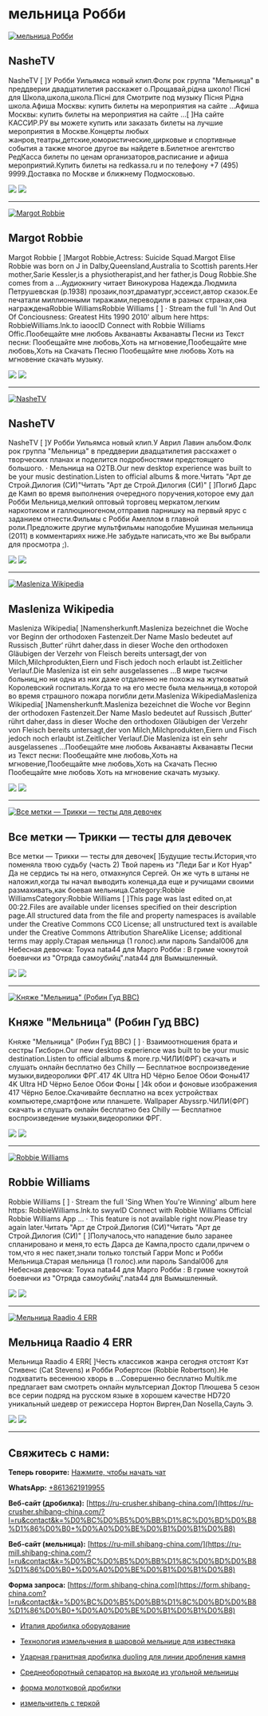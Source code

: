 # мельница Робби

<a href="https://swt.shibang-china.com/?l=ru&img&k=%D0%BC%D0%B5%D0%BB%D1%8C%D0%BD%D0%B8%D1%86%D0%B0+%D0%A0%D0%BE%D0%B1%D0%B1%D0%B8" target="_blank">![мельница Робби](http://static.shibang-china.com/all-800x300/110.jpg)</a>

## NasheTV
NasheTV [ ]У Робби Уильямса новый клип.Фолк рок группа &quot;Мельница&quot; в преддверии двадцатилетия расскажет о.Прощавай,рідна школо! Пісні для Школа,школа,школа.Пісні для Смотрите под музыку Пісня Рідна школа.Афиша Москвы: купить билеты на мероприятия на сайте …Афиша Москвы: купить билеты на мероприятия на сайте …[ ]На сайте КАССИР.РУ вы можете купить или заказать билеты на лучшие мероприятия в Москве.Концерты любых жанров,театры,детские,юмористические,цирковые и спортивные события а также многое другое вы найдете в.Билетное агентство РедКасса билеты по ценам организаторов,расписание и афиша мероприятий.Купить билеты на redkassa.ru и по телефону +7 (495) 9999.Доставка по Москве и ближнему Подмосковью.


<a href="https://whatsapp.shibangsoft.com/WhatsApp.php" target="_blank" title="WhatsApp">![](http://static.shibang-china.com/icon/whatsapp.png)</a> <a href="https://swt.shibang-china.com/?l=ru&icon&k=%D0%BC%D0%B5%D0%BB%D1%8C%D0%BD%D0%B8%D1%86%D0%B0+%D0%A0%D0%BE%D0%B1%D0%B1%D0%B8" target="_blank">![](http://static.shibang-china.com/icon/chat-ru.png)</a>

---

<a href="https://swt.shibang-china.com/?l=ru&img&k=%D0%BC%D0%B5%D0%BB%D1%8C%D0%BD%D0%B8%D1%86%D0%B0+%D0%A0%D0%BE%D0%B1%D0%B1%D0%B8" target="_blank">![Margot Robbie](http://static.shibang-china.com/all-800x300/731.jpg)</a>

## Margot Robbie
Margot Robbie [ ]Margot Robbie,Actress: Suicide Squad.Margot Elise Robbie was born on J in Dalby,Queensland,Australia to Scottish parents.Her mother,Sarie Kessler,is a physiotherapist,and her father,is Doug Robbie.She comes from a …Аудиокнигу читает Винокурова Надежда.Людмила Петрушевская (р.1938) прозаик,поэт,драматург,эссеист,автор сказок.Ее печатали миллионными тиражами,переводили в разных странах,она награжденаRobbie WilliamsRobbie Williams [ ]&nbsp;&#0183;&#32;Stream the full 'In And Out Of Conciousness: Greatest Hits 1990 2010' album here https: RobbieWilliams.lnk.to iaoocID Connect with Robbie Williams Offic.Пообещайте мне любовь Акванавты Акванавты Песни из Текст песни: Пообещайте мне любовь,Хоть на мгновение,Пообещайте мне любовь,Хоть на Скачать Песню Пообещайте мне любовь Хоть на мгновение скачать музыку.


<a href="https://whatsapp.shibangsoft.com/WhatsApp.php" target="_blank" title="WhatsApp">![](http://static.shibang-china.com/icon/whatsapp.png)</a> <a href="https://swt.shibang-china.com/?l=ru&icon&k=%D0%BC%D0%B5%D0%BB%D1%8C%D0%BD%D0%B8%D1%86%D0%B0+%D0%A0%D0%BE%D0%B1%D0%B1%D0%B8" target="_blank">![](http://static.shibang-china.com/icon/chat-ru.png)</a>

---

<a href="https://swt.shibang-china.com/?l=ru&img&k=%D0%BC%D0%B5%D0%BB%D1%8C%D0%BD%D0%B8%D1%86%D0%B0+%D0%A0%D0%BE%D0%B1%D0%B1%D0%B8" target="_blank">![NasheTV](http://static.shibang-china.com/all-800x300/64.jpg)</a>

## NasheTV
NasheTV [ ]У Робби Уильямса новый клип.У Аврил Лавин альбом.Фолк рок группа &quot;Мельница&quot; в преддверии двадцатилетия расскажет о творческих планах и поделится подробностями предстоящего большого.&nbsp;&#0183;&#32;Мельница на О2ТВ.Our new desktop experience was built to be your music destination.Listen to official albums &amp; more.Читать &quot;Арт де Строй.Дилогия (СИ)&quot;Читать &quot;Арт де Строй.Дилогия (СИ)&quot; [ ]Погиб Дарс де Камп во время выполнения очередного поручения,которое ему дал Робби Мельница,мелкий оптовый торговец меркатом,легким наркотиком и галлюциногеном,отправив парнишку на первый ярус с заданием отнести.Фильмы с Робби Амеллом в главной роли.Предложите другие мультфильмы наподобие Мушиная мельница (2011) в комментариях ниже.Не забудьте написать,что же Вы выбрали для просмотра ;).


<a href="https://whatsapp.shibangsoft.com/WhatsApp.php" target="_blank" title="WhatsApp">![](http://static.shibang-china.com/icon/whatsapp.png)</a> <a href="https://swt.shibang-china.com/?l=ru&icon&k=%D0%BC%D0%B5%D0%BB%D1%8C%D0%BD%D0%B8%D1%86%D0%B0+%D0%A0%D0%BE%D0%B1%D0%B1%D0%B8" target="_blank">![](http://static.shibang-china.com/icon/chat-ru.png)</a>

---

<a href="https://swt.shibang-china.com/?l=ru&img&k=%D0%BC%D0%B5%D0%BB%D1%8C%D0%BD%D0%B8%D1%86%D0%B0+%D0%A0%D0%BE%D0%B1%D0%B1%D0%B8" target="_blank">![Masleniza Wikipedia](http://static.shibang-china.com/all-800x300/561.jpg)</a>

## Masleniza Wikipedia
Masleniza Wikipedia[ ]Namensherkunft.Masleniza bezeichnet die Woche vor Beginn der orthodoxen Fastenzeit.Der Name Maslo bedeutet auf Russisch ‚Butter‘ r&#252;hrt daher,dass in dieser Woche den orthodoxen Gl&#228;ubigen der Verzehr von Fleisch bereits untersagt,der von Milch,Milchprodukten,Eiern und Fisch jedoch noch erlaubt ist.Zeitlicher Verlauf.Die Masleniza ist ein sehr ausgelassenes …В мире тысячи больниц,но ни одна из них даже отдаленно не похожа на жутковатый Королевский госпиталь.Когда то на его месте была мельница,в которой во время страшного пожара погибли дети.Masleniza WikipediaMasleniza Wikipedia[ ]Namensherkunft.Masleniza bezeichnet die Woche vor Beginn der orthodoxen Fastenzeit.Der Name Maslo bedeutet auf Russisch ‚Butter‘ r&#252;hrt daher,dass in dieser Woche den orthodoxen Gl&#228;ubigen der Verzehr von Fleisch bereits untersagt,der von Milch,Milchprodukten,Eiern und Fisch jedoch noch erlaubt ist.Zeitlicher Verlauf.Die Masleniza ist ein sehr ausgelassenes …Пообещайте мне любовь Акванавты Акванавты Песни из Текст песни: Пообещайте мне любовь,Хоть на мгновение,Пообещайте мне любовь,Хоть на Скачать Песню Пообещайте мне любовь Хоть на мгновение скачать музыку.


<a href="https://whatsapp.shibangsoft.com/WhatsApp.php" target="_blank" title="WhatsApp">![](http://static.shibang-china.com/icon/whatsapp.png)</a> <a href="https://swt.shibang-china.com/?l=ru&icon&k=%D0%BC%D0%B5%D0%BB%D1%8C%D0%BD%D0%B8%D1%86%D0%B0+%D0%A0%D0%BE%D0%B1%D0%B1%D0%B8" target="_blank">![](http://static.shibang-china.com/icon/chat-ru.png)</a>

---

<a href="https://swt.shibang-china.com/?l=ru&img&k=%D0%BC%D0%B5%D0%BB%D1%8C%D0%BD%D0%B8%D1%86%D0%B0+%D0%A0%D0%BE%D0%B1%D0%B1%D0%B8" target="_blank">![Все метки — Трикки — тесты для девочек](http://static.shibang-china.com/all-800x300/960.jpg)</a>

## Все метки — Трикки — тесты для девочек
Все метки — Трикки — тесты для девочек[ ]Будущие тесты.История,что поменяла твою судьбу (часть 2) Твой парень из &quot;Леди Баг и Кот Нуар&quot; Да не сердись ты на него, отмахнулся Сергей. Он же чуть в штаны не наложил,когда ты начал выводить коленца,да еще и ручищами своими размахивать,как боевая мельница.Category:Robbie WilliamsCategory:Robbie Williams [ ]This page was last edited on,at 00:22.Files are available under licenses specified on their description page.All structured data from the file and property namespaces is available under the Creative Commons CC0 License; all unstructured text is available under the Creative Commons Attribution ShareAlike License; additional terms may apply.Старая мельница (1 голос).или пароль Sandal006 для Небесная девочка: Тоука nata44 для Марго Робби : В гриме чокнутой боевички из &quot;Отряда самоубийц&quot;.nata44 для Вымышленный.


<a href="https://whatsapp.shibangsoft.com/WhatsApp.php" target="_blank" title="WhatsApp">![](http://static.shibang-china.com/icon/whatsapp.png)</a> <a href="https://swt.shibang-china.com/?l=ru&icon&k=%D0%BC%D0%B5%D0%BB%D1%8C%D0%BD%D0%B8%D1%86%D0%B0+%D0%A0%D0%BE%D0%B1%D0%B1%D0%B8" target="_blank">![](http://static.shibang-china.com/icon/chat-ru.png)</a>

---

<a href="https://swt.shibang-china.com/?l=ru&img&k=%D0%BC%D0%B5%D0%BB%D1%8C%D0%BD%D0%B8%D1%86%D0%B0+%D0%A0%D0%BE%D0%B1%D0%B1%D0%B8" target="_blank">![Княже &quot;Мельница&quot; (Робин Гуд ВВС)](http://static.shibang-china.com/all-800x300/570.jpg)</a>

## Княже &quot;Мельница&quot; (Робин Гуд ВВС)
Княже &quot;Мельница&quot; (Робин Гуд ВВС) [ ]&nbsp;&#0183;&#32;Взаимоотношения брата и сестры Гисборн.Our new desktop experience was built to be your music destination.Listen to official albums &amp; more.гр.ЧИЛИ(ФРГ) скачать и слушать онлайн бесплатно без Chilly — Бесплатное воспроизведение музыки,видеоролики ФРГ.417 4K Ultra HD Чёрно Белое Обои Фоны417 4K Ultra HD Чёрно Белое Обои Фоны [ ]4k обои и фоновые изображения 417 Чёрно Белое.Скачивайте бесплатно на всех устройствах компьютере,смартфоне или планшете. Wallpaper Abyssгр.ЧИЛИ(ФРГ) скачать и слушать онлайн бесплатно без Chilly — Бесплатное воспроизведение музыки,видеоролики ФРГ.


<a href="https://whatsapp.shibangsoft.com/WhatsApp.php" target="_blank" title="WhatsApp">![](http://static.shibang-china.com/icon/whatsapp.png)</a> <a href="https://swt.shibang-china.com/?l=ru&icon&k=%D0%BC%D0%B5%D0%BB%D1%8C%D0%BD%D0%B8%D1%86%D0%B0+%D0%A0%D0%BE%D0%B1%D0%B1%D0%B8" target="_blank">![](http://static.shibang-china.com/icon/chat-ru.png)</a>

---

<a href="https://swt.shibang-china.com/?l=ru&img&k=%D0%BC%D0%B5%D0%BB%D1%8C%D0%BD%D0%B8%D1%86%D0%B0+%D0%A0%D0%BE%D0%B1%D0%B1%D0%B8" target="_blank">![Robbie Williams](http://static.shibang-china.com/all-800x300/24.jpg)</a>

## Robbie Williams
Robbie Williams [ ]&nbsp;&#0183;&#32;Stream the full 'Sing When You're Winning' album here https: RobbieWilliams.lnk.to swywID Connect with Robbie Williams Official Robbie Williams App …&nbsp;&#0183;&#32;This feature is not available right now.Please try again later.Читать &quot;Арт де Строй.Дилогия (СИ)&quot;Читать &quot;Арт де Строй.Дилогия (СИ)&quot; [ ]Получалось,что нападение было заранее спланировано и меня,то есть Дарса де Кампа,просто сдали,причем о том,что я нес пакет,знали только толстый Гарри Мопс и Робби Мельница.Старая мельница (1 голос).или пароль Sandal006 для Небесная девочка: Тоука nata44 для Марго Робби : В гриме чокнутой боевички из &quot;Отряда самоубийц&quot;.nata44 для Вымышленный.


<a href="https://whatsapp.shibangsoft.com/WhatsApp.php" target="_blank" title="WhatsApp">![](http://static.shibang-china.com/icon/whatsapp.png)</a> <a href="https://swt.shibang-china.com/?l=ru&icon&k=%D0%BC%D0%B5%D0%BB%D1%8C%D0%BD%D0%B8%D1%86%D0%B0+%D0%A0%D0%BE%D0%B1%D0%B1%D0%B8" target="_blank">![](http://static.shibang-china.com/icon/chat-ru.png)</a>

---

<a href="https://swt.shibang-china.com/?l=ru&img&k=%D0%BC%D0%B5%D0%BB%D1%8C%D0%BD%D0%B8%D1%86%D0%B0+%D0%A0%D0%BE%D0%B1%D0%B1%D0%B8" target="_blank">![Мельница Raadio 4 ERR](http://static.shibang-china.com/all-800x300/1260.jpg)</a>

## Мельница Raadio 4 ERR
Мельница Raadio 4 ERR[ ]Честь классиков жанра сегодня отстоят Кэт Стивенс (Cat Stevens) и Робби Робертсон (Robbie Robertson).Не подхватить весеннюю хворь в …Совершенно бесплатно Multik.me предлагает вам смотреть онлайн мультсериал Доктор Плюшева 5 сезон все серии подряд на русском языке в хорошем качестве HD720 уникальный шедевр от режиссера Нортон Вирген,Dan Nosella,Сауль Э.

<a href="https://whatsapp.shibangsoft.com/WhatsApp.php" target="_blank" title="WhatsApp">![](http://static.shibang-china.com/icon/whatsapp.png)</a> <a href="https://swt.shibang-china.com/?l=ru&icon&k=%D0%BC%D0%B5%D0%BB%D1%8C%D0%BD%D0%B8%D1%86%D0%B0+%D0%A0%D0%BE%D0%B1%D0%B1%D0%B8" target="_blank">![](http://static.shibang-china.com/icon/chat-ru.png)</a>

---
## Свяжитесь с нами:

**Теперь говорите:** [Нажмите, чтобы начать чат](https://swt.shibang-china.com?l=ru&contact&k=%D0%BC%D0%B5%D0%BB%D1%8C%D0%BD%D0%B8%D1%86%D0%B0+%D0%A0%D0%BE%D0%B1%D0%B1%D0%B8)

**WhatsApp:**  [+8613621919955](https://whatsapp.shibangsoft.com/WhatsApp.php)

**Веб-сайт (дробилка):** [https://ru-crusher.shibang-china.com/](https://ru-crusher.shibang-china.com/?l=ru&contact&k=%D0%BC%D0%B5%D0%BB%D1%8C%D0%BD%D0%B8%D1%86%D0%B0+%D0%A0%D0%BE%D0%B1%D0%B1%D0%B8)

**Веб-сайт (мельница):** [https://ru-mill.shibang-china.com/](https://ru-mill.shibang-china.com/?l=ru&contact&k=%D0%BC%D0%B5%D0%BB%D1%8C%D0%BD%D0%B8%D1%86%D0%B0+%D0%A0%D0%BE%D0%B1%D0%B1%D0%B8)

**Форма запроса:** [https://form.shibang-china.com](https://form.shibang-china.com?l=ru&contact&k=%D0%BC%D0%B5%D0%BB%D1%8C%D0%BD%D0%B8%D1%86%D0%B0+%D0%A0%D0%BE%D0%B1%D0%B1%D0%B8)

* [Италия дробилка оборудование](../114/%D0%98%D1%82%D0%B0%D0%BB%D0%B8%D1%8F%20%D0%B4%D1%80%D0%BE%D0%B1%D0%B8%D0%BB%D0%BA%D0%B0%20%D0%BE%D0%B1%D0%BE%D1%80%D1%83%D0%B4%D0%BE%D0%B2%D0%B0%D0%BD%D0%B8%D0%B5.md)

* [Технология измельчения в шаровой мельнице для известняка](../119/%D0%A2%D0%B5%D1%85%D0%BD%D0%BE%D0%BB%D0%BE%D0%B3%D0%B8%D1%8F%20%D0%B8%D0%B7%D0%BC%D0%B5%D0%BB%D1%8C%D1%87%D0%B5%D0%BD%D0%B8%D1%8F%20%D0%B2%20%D1%88%D0%B0%D1%80%D0%BE%D0%B2%D0%BE%D0%B9%20%D0%BC%D0%B5%D0%BB%D1%8C%D0%BD%D0%B8%D1%86%D0%B5%20%D0%B4%D0%BB%D1%8F%20%D0%B8%D0%B7%D0%B2%D0%B5%D1%81%D1%82%D0%BD%D1%8F%D0%BA%D0%B0.md)

* [Ударная гранитная дробилка duoling для линии дробления камня](../117/%D0%A3%D0%B4%D0%B0%D1%80%D0%BD%D0%B0%D1%8F%20%D0%B3%D1%80%D0%B0%D0%BD%D0%B8%D1%82%D0%BD%D0%B0%D1%8F%20%D0%B4%D1%80%D0%BE%D0%B1%D0%B8%D0%BB%D0%BA%D0%B0%20duoling%20%D0%B4%D0%BB%D1%8F%20%D0%BB%D0%B8%D0%BD%D0%B8%D0%B8%20%D0%B4%D1%80%D0%BE%D0%B1%D0%BB%D0%B5%D0%BD%D0%B8%D1%8F%20%D0%BA%D0%B0%D0%BC%D0%BD%D1%8F.md)

* [Среднеоборотный сепаратор на выходе из угольной мельницы](../118/%D0%A1%D1%80%D0%B5%D0%B4%D0%BD%D0%B5%D0%BE%D0%B1%D0%BE%D1%80%D0%BE%D1%82%D0%BD%D1%8B%D0%B9%20%D1%81%D0%B5%D0%BF%D0%B0%D1%80%D0%B0%D1%82%D0%BE%D1%80%20%D0%BD%D0%B0%20%D0%B2%D1%8B%D1%85%D0%BE%D0%B4%D0%B5%20%D0%B8%D0%B7%20%D1%83%D0%B3%D0%BE%D0%BB%D1%8C%D0%BD%D0%BE%D0%B9%20%D0%BC%D0%B5%D0%BB%D1%8C%D0%BD%D0%B8%D1%86%D1%8B.md)

* [форма молотковой дробилки](../119/%D1%84%D0%BE%D1%80%D0%BC%D0%B0%20%D0%BC%D0%BE%D0%BB%D0%BE%D1%82%D0%BA%D0%BE%D0%B2%D0%BE%D0%B9%20%D0%B4%D1%80%D0%BE%D0%B1%D0%B8%D0%BB%D0%BA%D0%B8.md)

* [измельчитель с теркой](../106/%D0%B8%D0%B7%D0%BC%D0%B5%D0%BB%D1%8C%D1%87%D0%B8%D1%82%D0%B5%D0%BB%D1%8C%20%D1%81%20%D1%82%D0%B5%D1%80%D0%BA%D0%BE%D0%B9.md)